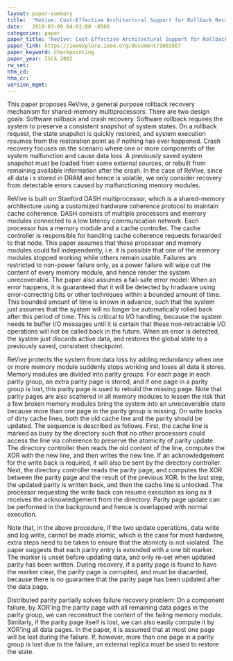 ```yaml
---
layout: paper-summary
title:  "ReVive: Cost-Effective Architectural Support for Rollback Recovery in Shared-Memory Multiprocessors"
date:   2019-03-09 04:01:00 -0500
categories: paper
paper_title: "ReVive: Cost-Effective Architectural Support for Rollback Recovery in Shared-Memory Multiprocessors"
paper_link: https://ieeexplore.ieee.org/document/1003567
paper_keyword: Checkpointing
paper_year: ISCA 2002
rw_set: 
htm_cd: 
htm_cr: 
version_mgmt: 
---
```


This paper proposes ReVive, a general purpose rollback recovery mechanism for shared-memory multiprocessors. There are 
two design goals: Software rollback and crash recovery. Software rollback requires the system to preserve a consistent
snapshot of system states. On a rollback request, the state snapshot is quickly restored, and system execution resumes 
from the restoration point as if nothing has ever happened. Crash recovery focuses on the scenario where one or more 
components of the system malfunction and cause data loss. A previously saved system snapshot must be loaded from some
external sources, or rebuilt from remaining available information after the crash. In the case of ReVive, since all data i
s stored in DRAM and hence is volatile, we only consider recovery from detectable errors caused by malfunctioning memory 
modules. 

ReVive is built on Stanford DASH multiprocessor, which is a shared-memory architecture using a customized hardware coherence
protocol to maintain cache coherence. DASH consists of multiple processors and memory modules connected to a low latency 
communication network. Each processor has a memory module and a cache controller. The cache controller is responsible for 
handling cache coherence requests forwarded to that node. This paper assumes that these processor and memory modules 
could fail independently, i.e. it is possible that one of the memory modules stopped working while others remain usable.
Failures are restricted to non-power failure only, as a power failure will wipe out the content of every memory module,
and hence render the system unrecoverable. The paper also assumes a fail-safe error model: When an error happens, it is 
guaranteed that it will be detected by hradware using error-correcting bits or other techniques within a bounded amount 
of time. This bounded amount of time is known in advance, such that the system just assumes that the system will no longer
be automatically rolled back after this period of time. This is critical to I/O handling, because the system needs to buffer
I/O messages until it is certain that these non-retractable I/O operations will not be called back in the future. When 
an error is detected, the system just discards active data, and restores the global state to a previously saved, consistent
checkpoint.

ReVive protects the system from data loss by adding redundancy when one or more memory module suddenly stops working and 
loses all data it stores. Memory modules are divided into parity groups. For each page in each parity group, an extra 
parity page is stored, and if one page in a parity group is lost, this parity page is used to rebuild the missing page.
Note that parity pages are also scattered in all memory modules to lessen the risk that a few broken memory modules 
bring the system into an unrecoverable state because more than one page in the parity group is missing. On write backs
of dirty cache lines, both the old cache line and the parity should be updated. The sequence is described as follows.
First, the cache line is marked as busy by the directory such that no other processors could access the line via coherence
to preserve the atomicity of parity update. The directory controller then reads the old content of the line, computes 
the XOR with the new line, and then writes the new line. If an acknowledgement for the write back is required, it will
also be sent by the directory controller. Next, the directory controller reads the parity page, and computes the XOR
between the parity page and the result of the previous XOR. In the last step, the updated parity is written back, and then
the cache line is unlocked. The processor requesting the write back can resume execution as long as it receives the 
acknowledgement from the directory. Parity page update can be performed in the background and hence is overlapped with 
normal execution.

Note that, in the above procedure, if the two update operations, data write and log write, cannot be made atomic,
which is the case for most hardware, extra steps need to be taken to ensure that the atomicty is not violated. The paper
suggests that each parity entry is extended with a one bit marker. The marker is unset before updating data, and only
re-set when updated parity has been written. During recovery, if a parity page is found to have the marker clear, the 
parity page is corrupted, and must be diacarded, because there is no guarantee that the parity page has been updated 
after the data page.

Distributed parity partially solves failure recovery problem: On a component failure, by XOR'ing the parity page with
all remaining data pages in the parity group, we can reconstruct the content of the failing memory module. Similarly,
if the parity page itself is lost, we can also easily compute it by XOR'ing all data pages. In the paper, it is assumed 
that at most one page will be lost during the failure. If, however, more than one page in a parity group is lost due to 
the failure, an external replica must be used to restore the state. 

